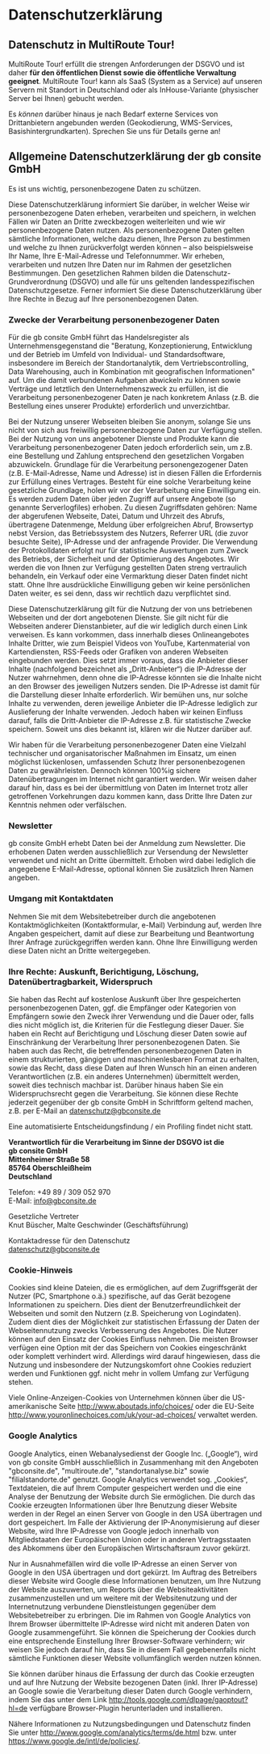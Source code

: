 # Datenschutzerklärung

## Datenschutz in MultiRoute Tour!

MultiRoute Tour! erfüllt die strengen Anforderungen der DSGVO und ist daher **für den öffentlichen Dienst sowie die öffentliche Verwaltung geeignet**. 
MultiRoute Tour! kann als SaaS (System as a Service) auf unseren Servern mit Standort in Deutschland oder als InHouse-Variante (physischer Server bei Ihnen) gebucht werden. 

Es *können* darüber hinaus je nach Bedarf externe Services von Drittanbietern angebunden werden (Geokodierung, WMS-Services, Basishintergrundkarten). Sprechen Sie uns für Details gerne an!

## Allgemeine Datenschutzerklärung der gb consite GmbH

Es ist uns wichtig, personenbezogene Daten zu schützen.

Diese Datenschutzerklärung informiert Sie darüber, in welcher Weise wir personenbezogene Daten erheben, verarbeiten und speichern, in welchen Fällen wir Daten an Dritte zweckbezogen weiterleiten und wie wir personenbezogene Daten nutzen. Als personenbezogene Daten gelten sämtliche Informationen, welche dazu dienen, Ihre Person zu bestimmen und welche zu Ihnen zurückverfolgt werden können – also beispielsweise Ihr Name, Ihre E-Mail-Adresse und Telefonnummer. Wir erheben, verarbeiten und nutzen Ihre Daten nur im Rahmen der gesetzlichen Bestimmungen. Den gesetzlichen Rahmen bilden die Datenschutz-Grundverordnung (DSGVO) und alle für uns geltenden landesspezifischen Datenschutzgesetze. Ferner informiert Sie diese Datenschutzerklärung über Ihre Rechte in Bezug auf Ihre personenbezogenen Daten.

### Zwecke der Verarbeitung personenbezogener Daten
Für die gb consite GmbH führt das Handelsregister als Unternehmensgegenstand die "Beratung, Konzeptionierung, Entwicklung und der Betrieb im Umfeld von Individual- und Standardsoftware, insbesondere im Bereich der Standortanalytik, dem Vertriebscontrolling, Data Warehousing, auch in Kombination mit geografischen Informationen" auf. Um die damit verbundenen Aufgaben abwickeln zu können sowie Verträge und letztlich den Unternehmenszweck zu erfüllen, ist die Verarbeitung personenbezogener Daten je nach konkretem Anlass (z.B. die Bestellung eines unserer Produkte) erforderlich und unverzichtbar.

Bei der Nutzung unserer Webseiten bleiben Sie anonym, solange Sie uns nicht von sich aus freiwillig personenbezogene Daten zur Verfügung stellen. Bei der Nutzung von uns angebotener Dienste und Produkte kann die Verarbeitung personenbezogener Daten jedoch erforderlich sein, um z.B. eine Bestellung und Zahlung entsprechend den gesetzlichen Vorgaben abzuwickeln. Grundlage für die Verarbeitung personengezogener Daten (z.B. E-Mail-Adresse, Name und Adresse) ist in diesen Fällen die Erfordernis zur Erfüllung eines Vertrages. Besteht für eine solche Verarbeitung keine gesetzliche Grundlage, holen wir vor der Verarbeitung eine Einwilligung ein. Es werden zudem Daten über jeden Zugriff auf unsere Angebote (so genannte Serverlogfiles) erhoben. Zu diesen Zugriffsdaten gehören: Name der abgerufenen Webseite, Datei, Datum und Uhrzeit des Abrufs, übertragene Datenmenge, Meldung über erfolgreichen Abruf, Browsertyp nebst Version, das Betriebssystem des Nutzers, Referrer URL (die zuvor besuchte Seite), IP-Adresse und der anfragende Provider. Die Verwendung der Protokolldaten erfolgt nur für statistische Auswertungen zum Zweck des Betriebs, der Sicherheit und der Optimierung des Angebotes. Wir werden die von Ihnen zur Verfügung gestellten Daten streng vertraulich behandeln, ein Verkauf oder eine Vermarktung dieser Daten findet nicht statt. Ohne Ihre ausdrückliche Einwilligung geben wir keine persönlichen Daten weiter, es sei denn, dass wir rechtlich dazu verpflichtet sind.

Diese Datenschutzerklärung gilt für die Nutzung der von uns betriebenen Webseiten und der dort angebotenen Dienste. Sie gilt nicht für die Webseiten anderer Dienstanbieter, auf die wir lediglich durch einen Link verweisen. Es kann vorkommen, dass innerhalb dieses Onlineangebotes Inhalte Dritter, wie zum Beispiel Videos von YouTube, Kartenmaterial von Kartendiensten, RSS-Feeds oder Grafiken von anderen Webseiten eingebunden werden. Dies setzt immer voraus, dass die Anbieter dieser Inhalte (nachfolgend bezeichnet als „Dritt-Anbieter“) die IP-Adresse der Nutzer wahrnehmen, denn ohne die IP-Adresse könnten sie die Inhalte nicht an den Browser des jeweiligen Nutzers senden. Die IP-Adresse ist damit für die Darstellung dieser Inhalte erforderlich. Wir bemühen uns, nur solche Inhalte zu verwenden, deren jeweilige Anbieter die IP-Adresse lediglich zur Auslieferung der Inhalte verwenden. Jedoch haben wir keinen Einfluss darauf, falls die Dritt-Anbieter die IP-Adresse z.B. für statistische Zwecke speichern. Soweit uns dies bekannt ist, klären wir die Nutzer darüber auf.

Wir haben für die Verarbeitung personenbezogener Daten eine Vielzahl technischer und organisatorischer Maßnahmen im Einsatz, um einen möglichst lückenlosen, umfassenden Schutz Ihrer personenbezogenen Daten zu gewährleisten. Dennoch können 100%ig sichere Datenübertragungen im Internet nicht garantiert werden. Wir weisen daher darauf hin, dass es bei der übermittlung von Daten im Internet trotz aller getroffenen Vorkehrungen dazu kommen kann, dass Dritte Ihre Daten zur Kenntnis nehmen oder verfälschen.

### Newsletter
gb consite GmbH erhebt Daten bei der Anmeldung zum Newsletter. Die erhobenen Daten werden ausschließlich zur Versendung der Newsletter verwendet und nicht an Dritte übermittelt. Erhoben wird dabei lediglich die angegebene E-Mail-Adresse, optional können Sie zusätzlich Ihren Namen angeben.

### Umgang mit Kontaktdaten
Nehmen Sie mit dem Websitebetreiber durch die angebotenen Kontaktmöglichkeiten (Kontaktformular, e-Mail) Verbindung auf, werden Ihre Angaben gespeichert, damit auf diese zur Bearbeitung und Beantwortung Ihrer Anfrage zurückgegriffen werden kann. Ohne Ihre Einwilligung werden diese Daten nicht an Dritte weitergegeben.

### Ihre Rechte: Auskunft, Berichtigung, Löschung, Datenübertragbarkeit, Widerspruch
Sie haben das Recht auf kostenlose Auskunft über Ihre gespeicherten personenbezogenen Daten, ggf. die Empfänger oder Kategorien von Empfängern sowie den Zweck ihrer Verwendung und die Dauer oder, falls dies nicht möglich ist, die Kriterien für die Festlegung dieser Dauer. Sie haben ein Recht auf Berichtigung und Löschung dieser Daten sowie auf Einschränkung der Verarbeitung Ihrer personenbezogenen Daten. Sie haben auch das Recht, die betreffenden personenbezogenen Daten in einem strukturierten, gängigen und maschinenlesbaren Format zu erhalten, sowie das Recht, dass diese Daten auf Ihren Wunsch hin an einen anderen Verantwortlichen (z.B. ein anderes Unternehmen) übermittelt werden, soweit dies technisch machbar ist. Darüber hinaus haben Sie ein Widerspruchsrecht gegen die Verarbeitung. Sie können diese Rechte jederzeit gegenüber der gb consite GmbH in Schriftform geltend machen, z.B. per E-Mail an datenschutz@gbconsite.de

Eine automatisierte Entscheidungsfindung / ein Profiling findet nicht statt.

**Verantwortlich für die Verarbeitung im Sinne der DSGVO ist die <br>
gb consite GmbH <br>
Mittenheimer Straße 58<br>
85764 Oberschleißheim<br>
Deutschland<br>**

Telefon: +49 89 / 309 052 970<br>
E-Mail: info@gbconsite.de<br>

Gesetzliche Vertreter<br>
Knut Büscher, Malte Geschwinder (Geschäftsführung)<br>

Kontaktadresse für den Datenschutz<br>
datenschutz@gbconsite.de<br>

### Cookie-Hinweis
Cookies sind kleine Dateien, die es ermöglichen, auf dem Zugriffsgerät der Nutzer (PC, Smartphone o.ä.) spezifische, auf das Gerät bezogene Informationen zu speichern. Dies dient der Benutzerfreundlichkeit der Webseiten und somit den Nutzern (z.B. Speicherung von Logindaten). Zudem dient dies der Möglichkeit zur statistischen Erfassung der Daten der Webseitennutzung zwecks Verbesserung des Angebotes. Die Nutzer können auf den Einsatz der Cookies Einfluss nehmen. Die meisten Browser verfügen eine Option mit der das Speichern von Cookies eingeschränkt oder komplett verhindert wird. Allerdings wird darauf hingewiesen, dass die Nutzung und insbesondere der Nutzungskomfort ohne Cookies reduziert werden und Funktionen ggf. nicht mehr in vollem Umfang zur Verfügung stehen.

Viele Online-Anzeigen-Cookies von Unternehmen können über die US-amerikanische Seite <http://www.aboutads.info/choices/> oder die EU-Seite <http://www.youronlinechoices.com/uk/your-ad-choices/> verwaltet werden.

### Google Analytics
Google Analytics, einen Webanalysedienst der Google Inc. („Google“), wird von gb consite GmbH ausschließlich in Zusammenhang mit den Angeboten "gbconsite.de", "multiroute.de", "standortanalyse.biz" sowie "filialstandorte.de" genutzt. Google Analytics verwendet sog. „Cookies“, Textdateien, die auf Ihrem Computer gespeichert werden und die eine Analyse der Benutzung der Website durch Sie ermöglichen. Die durch das Cookie erzeugten Informationen über Ihre Benutzung dieser Website werden in der Regel an einen Server von Google in den USA übertragen und dort gespeichert. Im Falle der Aktivierung der IP-Anonymisierung auf dieser Website, wird Ihre IP-Adresse von Google jedoch innerhalb von Mitgliedstaaten der Europäischen Union oder in anderen Vertragsstaaten des Abkommens über den Europäischen Wirtschaftsraum zuvor gekürzt.

Nur in Ausnahmefällen wird die volle IP-Adresse an einen Server von Google in den USA übertragen und dort gekürzt. Im Auftrag des Betreibers dieser Website wird Google diese Informationen benutzen, um Ihre Nutzung der Website auszuwerten, um Reports über die Websiteaktivitäten zusammenzustellen und um weitere mit der Websitenutzung und der Internetnutzung verbundene Dienstleistungen gegenüber dem Websitebetreiber zu erbringen. Die im Rahmen von Google Analytics von Ihrem Browser übermittelte IP-Adresse wird nicht mit anderen Daten von Google zusammengeführt. Sie können die Speicherung der Cookies durch eine entsprechende Einstellung Ihrer Browser-Software verhindern; wir weisen Sie jedoch darauf hin, dass Sie in diesem Fall gegebenenfalls nicht sämtliche Funktionen dieser Website vollumfänglich werden nutzen können.

Sie können darüber hinaus die Erfassung der durch das Cookie erzeugten und auf Ihre Nutzung der Website bezogenen Daten (inkl. Ihrer IP-Adresse) an Google sowie die Verarbeitung dieser Daten durch Google verhindern, indem Sie das unter dem Link <http://tools.google.com/dlpage/gaoptout?hl=de> verfügbare Browser-Plugin herunterladen und installieren.

Nähere Informationen zu Nutzungsbedingungen und Datenschutz finden Sie unter <http://www.google.com/analytics/terms/de.html> bzw. unter <https://www.google.de/intl/de/policies/>.